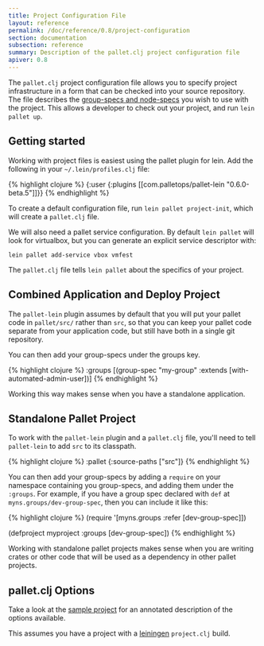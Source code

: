 ```yaml
---
title: Project Configuration File
layout: reference
permalink: /doc/reference/0.8/project-configuration
section: documentation
subsection: reference
summary: Description of the pallet.clj project configuration file
apiver: 0.8
---
```


The `pallet.clj` project configuration file allows you to specify project
infrastructure in a form that can be checked into your source repository.  The
file describes the [group-specs and node-specs](/doc/reference/0.8/node-types)
you wish to use with the project.  This allows a developer to check out your
project, and run `lein pallet up`.

## Getting started

Working with project files is easiest using the pallet plugin for lein.  Add the
following in your `~/.lein/profiles.clj` file:

{% highlight clojure %}
{:user {:plugins [[com.palletops/pallet-lein "0.6.0-beta.5"]]}}
{% endhighlight %}

To create a default configuration file, run `lein pallet project-init`, which
will create a `pallet.clj` file.

We will also need a pallet service configuration.  By default `lein pallet` will
look for virtualbox, but you can generate an explicit service descriptor with:

`lein pallet add-service vbox vmfest`

The `pallet.clj` file tells `lein pallet` about the specifics of your project.

## Combined Application and Deploy Project

The `pallet-lein` plugin assumes by default that you will put your pallet code
in `pallet/src/` rather than `src`, so that you can keep your pallet code
separate from your application code, but still have both in a single git
repository.

You can then add your group-specs under the groups key.

{% highlight clojure %}
:groups [(group-spec "my-group" :extends [with-automated-admin-user])]
{% endhighlight %}

Working this way makes sense when you have a standalone application.

## Standalone Pallet Project

To work with the `pallet-lein` plugin and a `pallet.clj` file, you'll need to
tell `pallet-lein` to add `src` to its classpath.

{% highlight clojure %}
:pallet {:source-paths ["src"]}
{% endhighlight %}

You can then add your group-specs by adding a `require` on your namespace
containing you group-specs, and adding them under the `:groups`.  For example,
if you have a group spec declared with `def` at `myns.groups/dev-group-spec`,
then you can include it like this:

{% highlight clojure %}
(require '[myns.groups :refer [dev-group-spec]])

(defproject myproject
  :groups [dev-group-spec])
{% endhighlight %}

Working with standalone pallet projects makes sense when you are writing crates
or other code that will be used as a dependency in other pallet projects.

## pallet.clj Options

Take a look at the
[sample project](https://github.com/pallet/pallet/blob/develop/sample-project-pallet.clj)
for an annotated description of the options available.


This assumes you have a project with a
[leiningen](https://github.com/technomancy/leiningen) `project.clj` build.
